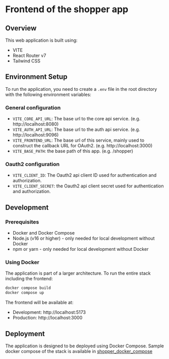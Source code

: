 # Frontend of the shopper app

## Overview
This web application is built using:
- VITE
- React Router v7
- Tailwind CSS

## Environment Setup
To run the application, you need to create a `.env` file in the root directory with the following environment variables:

### General configuration
- `VITE_CORE_API_URL`: The base url to the core api service. (e.g. http://localhost:8080)
- `VITE_AUTH_API_URL`: The base url to the auth api service. (e.g. http://localhost:9096)
- `VITE_FRONTEND_URL`: The base url of this service, mainly used to construct the callback URL for OAuth2. (e.g. http://localhost:3000)
- `VITE_BASE_PATH`: the base path of this app. (e.g. /shopper)

### Oauth2 configuration
- `VITE_CLIENT_ID`: The Oauth2 api client ID used for authentication and authorization.
- `VITE_CLIENT_SECRET`: the Oauth2 api client secret used for authentication and authorization.

## Development

### Prerequisites
- Docker and Docker Compose
- Node.js (v16 or higher) - only needed for local development without Docker
- npm or yarn - only needed for local development without Docker

### Using Docker
The application is part of a larger architecture. To run the entire stack including the frontend:

```bash
docker compose build
docker compose up
```

The frontend will be available at:
- Development: http://localhost:5173
- Production: http://localhost:3000

## Deployment
The application is designed to be deployed using Docker Compose. Sample docker compose of the stack is available in 
[shopper_docker_compose](https://github.com/kdjuwidja/shopper_docker_compose)
